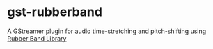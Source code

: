 # gst-rubberband

A GStreamer plugin for audio time-stretching and pitch-shifting
using [Rubber Band Library](http://www.breakfastquay.com/rubberband/)
